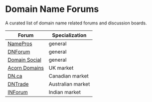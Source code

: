 # Domain Name Forums

A curated list of domain name related forums and discussion boards.

| Forum | Specialization |
|---|---|
| [NamePros](https://www.namepros.com/) | general |
| [DNForum](https://www.dnforum.com/) | general |
| [Domain Social](http://domainsocial.com/) | general |
| [Acorn Domains](https://www.acorndomains.co.uk/) | UK market |
| [DN.ca](https://dn.ca/) | Canadian market |
| [DNTrade](https://dntrade.com.au/) | Australian market |
| [INForum](https://www.inforum.in/) | Indian market |
